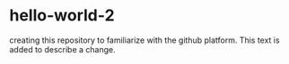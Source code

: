 # hello-world-2
creating this repository to familiarize with the github platform.
This text is added to describe a change.
